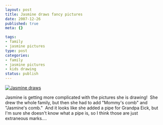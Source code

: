 ```yaml
--- 
layout: post
title: Jasmine draws fancy pictures
date: 2007-12-26
published: true
meta: {}

tags: 
- family
- jasmine pictures
type: post
categories: 
- family
- jasmine pictures
- kids drawing
status: publish
---
```



[![Jasmine draws](http://media.eick.us/2011/05/1810711144_789b780b1a.jpg)](http://www.flickr.com/photos/19429588@N00/1810711144/ "Jasmine draws")



Jasmine is getting more complicated with the pictures she is drawing!  She drew the whole family, but then she had to add "Mommy's comb" and "Jasmine's comb."  And it looks like she added a pipe for Grandpa Eick, but I'm sure she doesn't know what a pipe is, so I think those are just extraneous marks....

